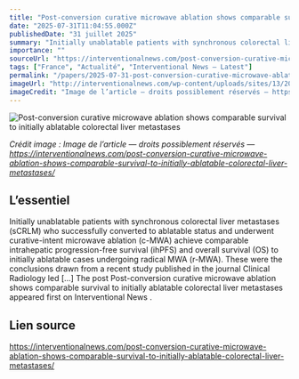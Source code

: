 ```yaml
---
title: "Post-conversion curative microwave ablation shows comparable survival to initially ablatable colorectal liver metastases"
date: "2025-07-31T11:04:55.000Z"
publishedDate: "31 juillet 2025"
summary: "Initially unablatable patients with synchronous colorectal liver metastases (sCRLM) who successfully converted to ablatable status and underwent curative-intent microwave ablation (c-MWA) achieve comparable intrahepatic progression-free survival (ihPFS) and overall survival (OS) to initially ablatable cases undergoing radical MWA (r-MWA). These were the conclusions drawn from a recent study published in the journal Clinical Radiology led [&#8230;] The post Post-conversion curative microwave ablation shows comparable survival to initially ablatable colorectal liver metastases appeared first on Interventional News ."
importance: ""
sourceUrl: "https://interventionalnews.com/post-conversion-curative-microwave-ablation-shows-comparable-survival-to-initially-ablatable-colorectal-liver-metastases/"
tags: ["France", "Actualité", "Interventional News — Latest"]
permalink: "/papers/2025-07-31-post-conversion-curative-microwave-ablation-shows-comparable-survival-to-initially-ablatable-colorectal-liver-metastases"
imageUrl: "http://interventionalnews.com/wp-content/uploads/sites/13/2025/07/julien-tromeur-lej8Ayzn7_Y-unsplash-scaled.jpg"
imageCredit: "Image de l’article — droits possiblement réservés — https://interventionalnews.com/post-conversion-curative-microwave-ablation-shows-comparable-survival-to-initially-ablatable-colorectal-liver-metastases/"
---
```


![Post-conversion curative microwave ablation shows comparable survival to initially ablatable colorectal liver metastases](http://interventionalnews.com/wp-content/uploads/sites/13/2025/07/julien-tromeur-lej8Ayzn7_Y-unsplash-scaled.jpg)

*Crédit image : Image de l’article — droits possiblement réservés — https://interventionalnews.com/post-conversion-curative-microwave-ablation-shows-comparable-survival-to-initially-ablatable-colorectal-liver-metastases/*

## L’essentiel

Initially unablatable patients with synchronous colorectal liver metastases (sCRLM) who successfully converted to ablatable status and underwent curative-intent microwave ablation (c-MWA) achieve comparable intrahepatic progression-free survival (ihPFS) and overall survival (OS) to initially ablatable cases undergoing radical MWA (r-MWA). These were the conclusions drawn from a recent study published in the journal Clinical Radiology led [&#8230;] The post Post-conversion curative microwave ablation shows comparable survival to initially ablatable colorectal liver metastases appeared first on Interventional News .

## Lien source

https://interventionalnews.com/post-conversion-curative-microwave-ablation-shows-comparable-survival-to-initially-ablatable-colorectal-liver-metastases/
